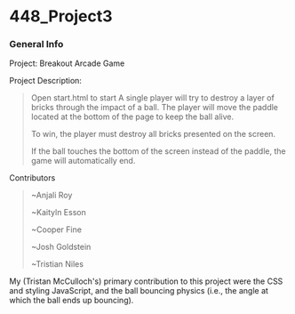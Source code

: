# 448_Project3

### General Info

Project: Breakout Arcade Game

Project Description: 
  >Open start.html to start
  >A single player will try to destroy a layer of bricks through the impact of a ball. The player will move the paddle located at the bottom of the page to keep the ball alive. 
  >
  >To win, the player must destroy all bricks presented on the screen.
  >
  >If the ball touches the bottom of the screen instead of the paddle, the game will automatically end. 

Contributors
  > ~Anjali Roy
  > 
  > ~Kaityln Esson
  > 
  > ~Cooper Fine
  > 
  > ~Josh Goldstein
  > 
  > ~Tristian Niles

My (Tristan McCulloch's) primary contribution to this project were the CSS and styling JavaScript, and the ball bouncing physics (i.e., the angle at which the ball ends up bouncing).
